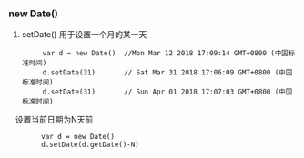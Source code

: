 ### new Date()

1. setDate() 用于设置一个月的某一天

            var d = new Date()  //Mon Mar 12 2018 17:09:14 GMT+0800 (中国标准时间)
            d.setDate(31)       // Sat Mar 31 2018 17:06:09 GMT+0800 (中国标准时间)
            d.setDate(31)       // Sun Apr 01 2018 17:07:03 GMT+0800 (中国标准时间)
            
    设置当前日期为N天前
    
            var d = new Date() 
            d.setDate(d.getDate()-N)
